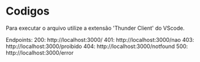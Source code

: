 # Codigos

Para executar o arquivo utilize a extensão 'Thunder Client' do VScode.

Endpoints:
200: http://localhost:3000/
401: http://localhost:3000/nao
403: http://localhost:3000/proibido
404: http://localhost:3000/notfound
500: http://localhost:3000/error

